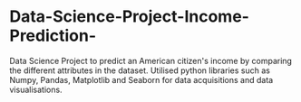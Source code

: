 # Data-Science-Project-Income-Prediction-
Data Science Project to predict an American citizen's income by comparing the different attributes in the dataset. Utilised python libraries such as Numpy, Pandas, Matplotlib and Seaborn for data acquisitions and data visualisations.
